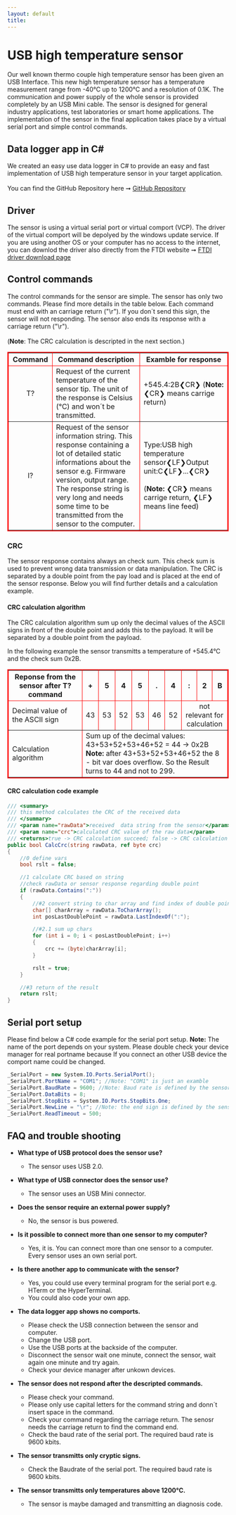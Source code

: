 ```yaml
---
layout: default
title:
---
```

# USB high temperature sensor

Our well known thermo couple high temperature sensor has been given an USB Interface. This new high temperature sensor has a temperature measurement range from -40°C up to 1200°C and a resolution of 0.1K. The communication and power supply of the whole sensor is provided completely by an USB Mini cable. The sensor is designed for general industry applications, test laboratories or smart home applications. The implementation of the sensor in the final application takes place by a virtual serial port and simple control commands.

## Data logger app in C#

We created an easy use data logger in C# to provide an easy and fast implementation of USB high temperature sensor in your target application.
<br><br>You can find the GitHub Repository here ➞ [GitHub Repository](https://github.com/BorisBloxsberg73/USB-high-temperature-sensor/tree/main)

## Driver

The sensor is using a virtual serial port or virtual comport (VCP). The driver of the virtual comport will be depolyed by the windows update service. If you are using another OS or your computer has no access to the internet, you can downlod the driver also directly from the FTDI website ➞ [FTDI driver download page](https://ftdichip.com/drivers/vcp-drivers/)

## Control commands

The control commands for the sensor are simple. The sensor has only two commands. Please find more details in the table below. Each command must end with an carriage return ("\r"). If you don´t send this sign, the sensor will not responding. The sensor also ends its response with a carriage return ("\r"). <br><br> (**Note**: The CRC calculation is descripted in the next section.)

<table border="2" bordercolor="#ff0000">
    <thead>
        <tr>
            <th width="20%">Command</th>
            <th width="40%">Command description</th>
            <th width="40%">Examble for response</th>     
        </tr>
    </thead>
    <tbody>
        <tr>
            <td align="center" valign="center">T?</td>
            <td align="left">Request of the current temperature of the sensor tip. The unit of the response is Celsius (°C) and won´t be transmitted.</td>
            <td align="left" valign="center">+545.4:2B&#10094;CR&#10095; (<b>Note:</b> &#10094;CR&#10095; means carrige return)</td>
        </tr>
        <tr>
            <td align="center" valign="center">I?</td>
            <td align="left">Request of the sensor information string. This response containing a lot of detailed static informations about the sensor e.g. Firmware version, output range. The response string is very long and needs some time to be transmitted from the sensor to the computer.</td>
            <td align="left" valign="center">Type:USB high temperature sensor&#10094;LF&#10095;Output unit:C&#10094;LF&#10095;...&#10094;CR&#10095;<br><br>(<b>Note:</b> &#10094;CR&#10095; means carrige return, &#10094;LF&#10095; means line feed) </td>
        </tr>
    </tbody>
</table>

### CRC 
The sensor response contains always an check sum. This check sum is used to prevent wrong data transmission or data manipulation. The CRC is separated by a double point from the pay load and is placed at the end of the sensor response. Below you will find further details and a calculation example.

#### CRC calculation algorithm
The CRC calculation algorithm sum up only the decimal values of the ASCII signs in front of the double point and adds this to the payload. It will be separated by a double point from the payload. 

In the following example the sensor transmitts a temperature of +545.4°C and the check sum 0x2B.
<table border="2" bordercolor="#ff0000">
    <thead>
        <tr>
            <th>Reponse from the sensor after T? command</th>
            <th width="7%">+</th>
            <th width="7%">5</th>
            <th width="7%">4</th>
            <th width="7%">5</th>
            <th width="7%">.</th>
            <th width="7%">4</th>
            <th width="7%">:</th>
            <th width="7%">2</th>
            <th width="7%">B</th>
        </tr>
    </thead>
    <tbody>
        <tr>
            <td>Decimal value of the ASCII sign</td>
            <td align="center">43</td>
            <td align="center">53</td>
            <td align="center">52</td>
            <td align="center">53</td>
            <td align="center">46</td>
            <td align="center">52</td>
            <td colspan=3 align="center"> not relevant for calculation</td>
        </tr>
        <tr>
            <td>Calculation algorithm</td>
            <td colspan=9>Sum up of the decimal values: 43+53+52+53+46+52 = 44 -> 0x2B
           <br> <b>Note:</b> after 43+53+52+53+46+52 the 8 - bit var does overflow. So the Result turns to 44 and not to 299.</td>
        </tr>
    </tbody>
</table>

#### CRC calculation code example
```csharp
/// <summary>
/// this method calculates the CRC of the received data
/// </summary>
/// <param name="rawData">received  data string from the sensor</param>
/// <param name="crc">calculated CRC value of the raw data</param>
/// <returns>true -> CRC calculation succeed; false -> CRC calculation failed</returns>
public bool CalcCrc(string rawData, ref byte crc)
{
    //0 define vars
    bool rslt = false;

    //1 calculate CRC based on string
    //check rawData or sensor response regarding double point
    if (rawData.Contains(":"))
    {
        //#2 convert string to char array and find index of double point
        char[] charArray = rawData.ToCharArray();
        int posLastDoublePoint = rawData.LastIndexOf(":");

        //#2.1 sum up chars
        for (int i = 0; i < posLastDoublePoint; i++)
        {
            crc += (byte)charArray[i];
        }

        rslt = true;
    }

    //#3 return of the result
    return rslt; 
}
```
## Serial port setup

Please find below a C# code example for the serial port setup. 
**Note:** The name of the port depends on your system. Please double check your device manager for real portname because If you connect an other USB device the comport name could be changed.

```csharp
_SerialPort = new System.IO.Ports.SerialPort();
_SerialPort.PortName = "COM1"; //Note: "COM1" is just an examble
_SerialPort.BaudRate = 9600; //Note: Baud rate is defined by the sensor, do not change
_SerialPort.DataBits = 8;
_SerialPort.StopBits = System.IO.Ports.StopBits.One;
_SerialPort.NewLine = "\r"; //Note: the end sign is defined by the sensor, do not change 
_SerialPort.ReadTimeout = 500;
```

## FAQ and trouble shooting

- **What type of USB protocol does the sensor use?**
  - The sensor uses USB 2.0.

- **What type of USB connector does the sensor use?**
    - The sensor uses an USB Mini connector.

- **Does the sensor require an external power supply?**
    - No, the sensor is bus powered.

- **Is it possible to connect more than one sensor to my computer?**
    - Yes, it is. You can connect more than one sensor to a computer. Every sensor uses an own serial port.

- **Is there another app to communicate with the sensor?**
    - Yes, you could use every terminal program for the serial port e.g. HTerm or the HyperTerminal.
    - You could also code your own app.
  
- **The data logger app shows no comports.**
    - Please check the USB connection between the sensor and computer.
    - Change the USB port.
    - Use the USB ports at the backside of the computer.
    - Disconnect the sensor wait one minute, connect the sensor, wait again one minute and try again.
    - Check your device manager after unkown devices.

- **The sensor does not respond after the descripted commands.**
    - Please check your command. 
    - Please only use capital letters for the command string and donn´t insert space in the command.
    - Check your command regarding the carriage return. The senosr needs the carriage return to find the command end.
    - Check the baud rate of the serial port. The required baud rate is 9600 kbits.

- **The sensor transmitts only cryptic signs.**
    - Check the Baudrate of the serial port. The required baud rate is 9600 kbits.

- **The sensor transmitts only temperatures above 1200°C.**
    - The sensor is maybe damaged and transmitting an diagnosis code.


